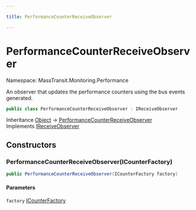 ```yaml
---

title: PerformanceCounterReceiveObserver

---
```


# PerformanceCounterReceiveObserver

Namespace: MassTransit.Monitoring.Performance

An observer that updates the performance counters using the bus events
 generated.

```csharp
public class PerformanceCounterReceiveObserver : IReceiveObserver
```

Inheritance [Object](https://learn.microsoft.com/en-us/dotnet/api/system.object) → [PerformanceCounterReceiveObserver](../masstransit-monitoring-performance/performancecounterreceiveobserver)<br/>
Implements [IReceiveObserver](../../masstransit-abstractions/masstransit/ireceiveobserver)

## Constructors

### **PerformanceCounterReceiveObserver(ICounterFactory)**

```csharp
public PerformanceCounterReceiveObserver(ICounterFactory factory)
```

#### Parameters

`factory` [ICounterFactory](../masstransit-monitoring-performance/icounterfactory)<br/>
